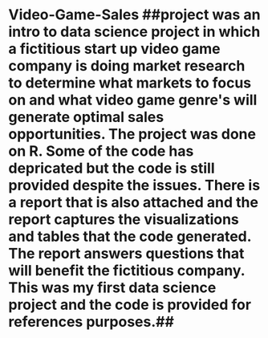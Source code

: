 # Video-Game-Sales ##project was an intro to data science project in which a fictitious start up video game company is doing market research to determine what markets to focus on and what video game genre's will generate optimal sales opportunities.  The project was done on R.  Some of the code has depricated but the code is still provided despite the issues.  There is a report that is also attached and the report captures the visualizations and tables that the code generated.  The report answers questions that will benefit the fictitious company.  This was my first data science project and the code is provided for references purposes.##
